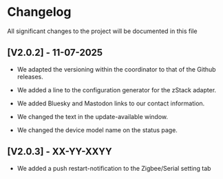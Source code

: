 # Changelog

All significant changes to the project will be documented in this file

## [V2.0.2] - 11-07-2025
- We adapted the versioning within the coordinator to that of the Github releases.

- We added a line to the configuration generator for the zStack adapter.

- We added Bluesky and Mastodon links to our contact information.

- We changed the text in the update-available window.

- We changed the device model name on the status page.

## [V2.0.3] - XX-YY-XXYY
- We added a push restart-notification to the Zigbee/Serial setting tab 